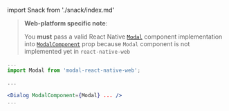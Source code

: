import Snack from './snack/index.md'

<!-- To show the guide to configure the Dialog Component to a project.
This is not added as description in comments of the component so is added here. -->

<Snack />

> **Web-platform specific note**:
>
> You **must** pass a valid React Native [`Modal`](https://reactnative.dev/docs/modal) component implementation
> into [`ModalComponent`](#modalcomponent) prop because `Modal` component is not implemented yet in `react-native-web`

```jsx
...
import Modal from 'modal-react-native-web';

...

<Dialog ModalComponent={Modal} ... />
...
```
